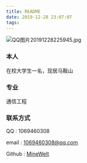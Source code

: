 ```yaml
---
title: README
date: 2019-12-28 23:07:07
tags:
---
```


![QQ图片20191228225945.jpg](https://i.loli.net/2019/12/28/uZUqEzH6GyXc8F4.jpg)

### 本人

在校大学生一名，现居马鞍山

### 专业

通信工程

### 联系方式

QQ : 1069460308

email : 1069460308@qq.com

Github : [MineWelt](https://github.com/MineWelt)